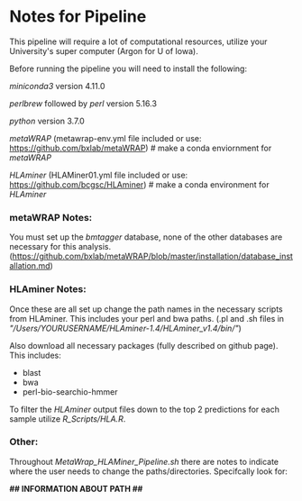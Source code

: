 # Notes for Pipeline #

This pipeline will require a lot of computational resources, utilize your University's super computer (Argon for U of Iowa).

Before running the pipeline you will need to install the following:

*miniconda3* version 4.11.0

*perlbrew* followed by *perl* version 5.16.3

*python* version 3.7.0

*metaWRAP* (metawrap-env.yml file included or use: https://github.com/bxlab/metaWRAP) # make a conda enviornment for *metaWRAP*

*HLAminer* (HLAMiner01.yml file included or use: https://github.com/bcgsc/HLAminer) # make a conda environment for *HLAminer*

### metaWRAP Notes: ###
You must set up the *bmtagger* database, none of the other databases are necessary for this analysis. 
(https://github.com/bxlab/metaWRAP/blob/master/installation/database_installation.md)

### HLAminer Notes: ###
Once these are all set up change the path names in the necessary scripts from HLAminer. This includes
your perl and bwa paths.
(.pl and .sh files in *"/Users/YOURUSERNAME/HLAminer-1.4/HLAminer_v1.4/bin/"*)

Also download all necessary packages (fully described on github page). This includes:
- blast
- bwa
- perl-bio-searchio-hmmer

To filter the *HLAminer* output files down to the top 2 predictions for each sample utilize *R_Scripts/HLA.R*.

### Other: ###
Throughout *MetaWrap_HLAMiner_Pipeline.sh* there are notes to indicate where the user needs to change the paths/directories. 
Specifcally look for:

**## INFORMATION ABOUT PATH ##**
